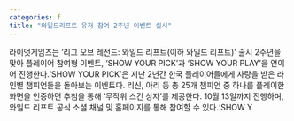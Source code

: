 ```yaml
---
categories: f
title: "와일드리프트 유저 참여 2주년 이벤트 실시"
---
```

라이엇게임즈는 ‘리그 오브 레전드: 와일드 리프트(이하 와일드 리프트)’ 출시 2주년을 맞아 플레이어 참여형 이벤트, ‘SHOW YOUR PICK’과 ‘SHOW YOUR PLAY’을 연이어 진행한다.‘SHOW YOUR PICK’은 지난 2년간 한국 플레이어들에게 사랑을 받은 라인별 챔피언들을 돌아보는 이벤트다. 리신, 아리 등 총 25개 챔피언 중 하나를 플레이한 화면을 인증하면 추첨을 통해 ‘무작위 스킨 상자’를 제공한다. 10월 13일까지 진행하며, 와일드 리프트 공식 소셜 채널 및 홈페이지를 통해 참여할 수 있다.‘SHOW Y